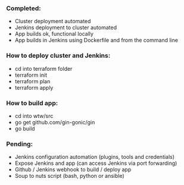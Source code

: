 ### Completed:
- Cluster deployment automated
- Jenkins deployment to cluster automated 
- App builds ok, functional locally
- App builds in Jenkins using Dockerfile and from the command line

### How to deploy cluster and Jenkins:
- cd into terraform folder
- terraform init
- terraform plan
- terraform apply

### How to build app:
- cd into wtw/src
- go get github.com/gin-gonic/gin
- go build

### Pending:
- Jenkins configuration automation (plugins, tools and credentials)
- Expose Jenkins and app (can access Jenkins via port forwarding)
- Github / Jenkins webhook to build / deploy app
- Soup to nuts script (bash, python or ansible)
